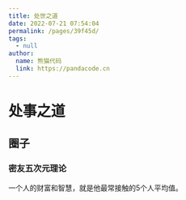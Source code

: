 ```yaml
---
title: 处世之道
date: 2022-07-21 07:54:04
permalink: /pages/39f45d/
tags: 
  - null
author: 
  name: 熊猫代码
  link: https://pandacode.cn
---
```

# 处事之道

## 圈子

### 密友五次元理论

一个人的财富和智慧，就是他最常接触的5个人平均值。